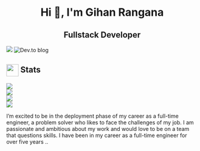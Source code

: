<h1 align="center">Hi 👋, I'm Gihan Rangana</h1>
<h2 align="center">
  Fullstack Developer
</h2>

![](https://komarev.com/ghpvc/?username=gihanrangana&style=for-the-badge) 
![Dev.to blog](https://img.shields.io/badge/dev.to-0A0A0A?style=for-the-badge&logo=dev.to&logoColor=white)

  <summary><h2> <img align="center" src="https://github.com/gihanrangana/gihanrangana/blob/main/icons/stats.gif" width="32"/> Stats</h2></summary>

![](https://github-readme-stats.vercel.app/api?username=[YourUsername]&theme=tokyonight&hide_border=false&include_all_commits=true&count_private=false)<br/>
![](https://github-readme-streak-stats.herokuapp.com/?user=[YourUsername]&theme=tokyonight&hide_border=false)<br/>
![](https://github-readme-stats.vercel.app/api/top-langs/?username=[YourUsername]&theme=tokyonight&hide_border=false&include_all_commits=true&count_private=false&layout=compact)<br/>
![](https://github-readme-activity-graph.vercel.app/graph?username=[YourUsername]&theme=tokyo-night)


I’m excited to be in the deployment phase of my career as a full-time engineer, a problem solver who likes to face the challenges of my job. I am passionate and ambitious about my work and would love to be on a team that questions skills. I have been in my career as a full-time engineer for over five years
..
